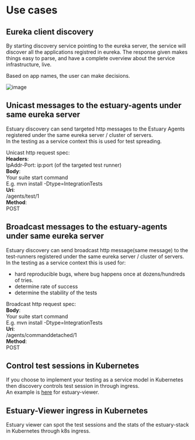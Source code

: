 # Use cases

## Eureka client discovery

By starting discovery service pointing to the eureka server, the service will discover all the applications registred in eureka. The response given makes things easy to parse, and have a complete overview about the service infrastructure, live.

Based on app names, the user can make decisions.   

![image](https://user-images.githubusercontent.com/43060213/75604246-59432180-5adf-11ea-9854-219fb8a48f32.png)


## Unicast messages to the estuary-agents under same eureka server
Estuary discovery can send targeted http messages to the Estuary Agents registered under the same eureka server / cluster of servers.   
In the testing as a service context this is used for test spreading.    

Unicast http request spec:  
**Headers**:  
IpAddr-Port: ip:port (of the targeted test runner)  
**Body**:  
Your suite start command  
E.g. mvn install -Dtype=IntegrationTests  
**Uri**:  
/agents/test/1   
**Method**:  
POST

## Broadcast messages to the estuary-agents under same eureka server
Estuary discovery can send broadcast http message(same message) to the test-runners registered under the same eureka server / cluster of servers.   
In the testing as a service context this is used for:
- hard reproducible bugs, where bug happens once at dozens/hundreds of tries.  
- determine rate of success
- determine the stability of the tests

Broadcast http request spec:   
**Body**:  
Your suite start command  
E.g. mvn install -Dtype=IntegrationTests  
**Uri**:  
/agents/commanddetached/1   
**Method**:  
POST

## Control test sessions in Kubernetes
If you choose to implement your testing as a service model in Kubernetes then discovery controls test session in through ingress.  
An example is [here](https://github.com/dinuta/estuary-viewer/blob/master/k8singress.yml) for estuary-viewer.

## Estuary-Viewer ingress in Kubernetes
Estuary viewer can spot the test sessions and the stats of the estuary-stack in Kubernetes through k8s ingress.